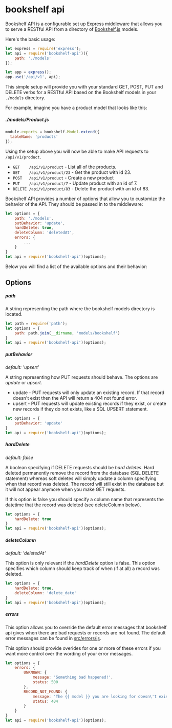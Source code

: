 # bookshelf api

Bookshelf API is a configurable set up Express middleware that allows you to serve a RESTful API from a directory of [Bookshelf.js](http://bookshelfjs.org/) models.

Here's the basic usage:

```js
let express = require('express');
let api = require('bookshelf-api')({
	path: './models'
});

let app = express();
app.use('/api/v1', api);
```

This simple setup will provide you with your standard GET, POST, PUT and DELETE verbs for a RESTful API based on the Bookshelf models in your `./models` directory.

For example, imagine you have a product model that looks like this:

##### ./models/Product.js
```js
module.exports = bookshelf.Model.extend({
  tableName: 'products'
});
```

Using the setup above you will now be able to make API requests to `/api/v1/product`.

* `GET    /api/v1/product` - List all of the products.
* `GET    /api/v1/product/23` - Get the product with id 23.
* `POST   /api/v1/product` - Create a new product
* `PUT    /api/v1/product/7` - Update product with an id of 7.
* `DELETE /api/v1/product/83` - Delete the product with an id of 83.

Bookshelf API provides a number of options that allow you to customize the behavior of the API. They should be passed in to the middleware:

```js
let options = {
	path: './models',
	putBehavior: 'update',
	hardDelete: true,
	deleteColumn: 'deletedAt',
	errors: {
		...
	}
}
let api = require('bookshelf-api')(options);
```

Below you will find a list of the available options and their behavior:

## Options

##### path

A string representing the path where the bookshelf models directory is located.

```js
let path = require('path');
let options = {
	path: path.join(__dirname, 'models/bookshelf')
}
let api = require('bookshelf-api')(options);
```

##### putBehavior

*default: 'upsert'*

A string representing how PUT requests should behave. The options are *update* or *upsert*.

* update - PUT requests will only update an existing record. If that record doesn't exist then the API will return a 404 not found error.
* upsert - PUT requests will update existing records if they exist, or create new records if they do not exists, like a SQL UPSERT statement.

```js
let options = {
	putBehavior: 'update'
}
let api = require('bookshelf-api')(options);
```

##### hardDelete

*default: false*

A boolean specifying if DELETE requests should be *hard deletes*. Hard deleted permanently remove the record from the database (SQL DELETE statement) whereas soft deletes will simply update a column specifying when that record was deleted. The record will still exist in the database but it will not appear anymore when you make GET requests.

If this option is false you should specify a column name that represents the datetime that the record was deleted (see deleteColumn below).

```js
let options = {
	hardDelete: true
}
let api = require('bookshelf-api')(options);
```

##### deleteColumn

*default: 'deletedAt'*

This option is only relevant if the *hardDelete* option is false. This option specifies which column should keep track of when (if at all) a record was deleted.

```js
let options = {
	hardDelete: true,
	deleteColumn: 'delete_date'
}
let api = require('bookshelf-api')(options);
```

##### errors

This option allows you to override the default error messages that bookshelf api gives when there are bad requests or records are not found. The default error messages can be found in [src/errors/js](/src/errors.js).

This option should provide overides for one or more of these errors if you want more control over the wording of your error messages.

```js
let options = {
	errors: {
		UNKNOWN: {
			message: 'Something bad happened!',
			status: 500
		},
		RECORD_NOT_FOUND: {
			message: 'The {{ model }} you are looking for doesn\'t exist. id = {{ id }}.',
			status: 404
		}
	}
}
let api = require('bookshelf-api')(options);
```

